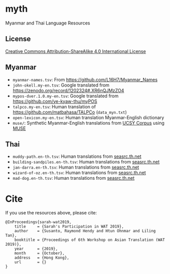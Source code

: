 # myth

Myanmar and Thai Language Resources

## License

[Creative Commons Attribution-ShareAlike 4.0 International License](http://creativecommons.org/licenses/by-sa/4.0/)


## Myanmar

 - `myanmar-names.tsv`: From https://github.com/L16H7/Myanmar_Names
 - `john-okell.my-en.tsv`: Google translated from https://zenodo.org/record/1202324#.XR6nQJMzZO4
 - `mypos-dver.1.0.my-en.tsv`: Google translated from https://github.com/ye-kyaw-thu/myPOS
 - `talpco.my-en.tsv`: Human translation of https://github.com/matbahasa/TALPCo (`data_myn.txt`)
 - `open-lexicon.my-en.tsv`: Human translation Myanmar-English dictionary
 - `muse/`: Synthetic Myanmar-English translations from [UCSY Corpus](http://lotus.kuee.kyoto-u.ac.jp/WAT/my-en-data/) using [MUSE](https://github.com/facebookresearch/MUSE)

## Thai

 - `muddy-path.en-th.tsv`: Human translations from [seasrc.th.net](https://web.archive.org/web/20070401161006/http://seasrc.th.net/bitext/mud-bi.htm)
 - `building-sandpiles.en-th.tsv`: Human translations from [seasrc.th.net](https://web.archive.org/web/20061001210014/http://seasrc.th.net/bitext/sand-bi.htm)
 - `jan-darra.en-th.tsv`: Human translations from [seasrc.th.net](https://web.archive.org/web/20061001205341/http://seasrc.th.net/bitext/jan-bi.htm)
 - `wizard-of-oz.en-th.tsv`: Human translations from [seasrc.th.net](https://web.archive.org/web/20070511024709/http://seasrc.th.net/bitext/oz-bi.htm)
 - `mad-dog.en-th.tsv`: Human translations from [seasrc.th.net](https://web.archive.org/web/20061001205922/http://seasrc.th.net/bitext/mad-bi.htm)


# Cite

If you use the resources above, please cite:

```
@InProceedings{sarah-wat2019,
    title     = {Sarah's Participation in WAT 2019},
    author    = {Susanto, Raymond Hendy and Htun Ohnmar and Liling Tan},
    booktitle = {Proceedings of 6th Workshop on Asian Translation (WAT 2019)},
    year      = {2019},
    month     = {October},
    address   = {Hong Kong},
    url       = {}
}
```
